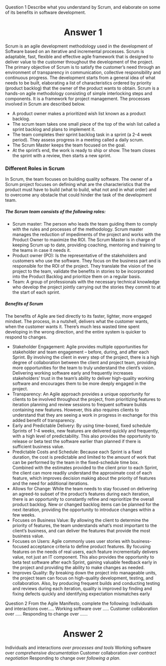 Question 1
Describe what you understand by Scrum, and elaborate on some of its benefits in software development.

<h1 style="text-align: center;"> Answer 1 </h1>

Scrum is an agile development methodology used in the development of Software based on an iterative and incremental processes.  Scrum is adaptable, fast, flexible and effective agile framework that is designed to deliver value to the customer throughout the development of the project. The primary objective of Scrum is to satisfy the customer’s need through an environment of transparency in communication, collective responsibility and continuous progress. The development starts from a general idea of what needs to be built, elaborating a list of characteristics ordered by priority (product backlog) that the owner of the product wants to obtain. Scrum is a hands-on agile methodology consisting of simple interlocking steps and components. It is a framework for project management. The processes involved in Scrum are described below.

- A product owner makes a prioritized wish list known as a product backlog.
- The scrum team takes one small piece of the top of the wish list called a sprint backlog and plans to implement it.
- The team completes their sprint backlog task in a sprint (a 2-4 week period). They assess progress in a meeting called a daily scrum.
- The Scrum Master keeps the team focused on the goal.
- At the sprint’s end, the work is ready to ship or show. The team closes the sprint with a review, then starts a new sprint. 

### Different Roles in Scrum
In Scrum, the team focuses on building quality software. The owner of a Scrum project focuses on defining what are the characteristics that the product must have to build (what to build, what not and in what order) and to overcome any obstacle that could hinder the task of the development team.

##### The Scrum team consists of the following roles:
- Scrum master: The person who leads the team guiding them to comply with the rules and processes of the methodology. Scrum master manages the reduction of impediments of the project and works with the Product Owner to maximize the ROI. The Scrum Master is in charge of keeping Scrum up to date, providing coaching, mentoring and training to the teams in case it needs it.
- Product owner (PO): Is the representative of the stakeholders and customers who use the software. They focus on the business part and is responsible for the ROI of the project. They translate the vision of the project to the team, validate the benefits in stories to be incorporated into the Product Backlog and prioritize them on a regular basis.
- Team: A group of professionals with the necessary technical knowledge who develop the project jointly carrying out the stories they commit to at the start of each sprint.

##### Benefits of Scrum
The benefits of Agile are tied directly to its faster, lighter, more engaged mindset. The process, in a nutshell, delivers what the customer wants, when the customer wants it. There’s much less wasted time spent developing in the wrong direction, and the entire system is quicker to respond to changes.

- Stakeholder Engagement: Agile provides multiple opportunities for stakeholder and team engagement – before, during, and after each Sprint. By involving the client in every step of the project, there is a high degree of collaboration between the client and project team, providing more opportunities for the team to truly understand the client’s vision. Delivering working software early and frequently increases stakeholders’ trust in the team’s ability to deliver high-quality working software and encourages them to be more deeply engaged in the project.
- Transparency: An Agile approach provides a unique opportunity for clients to be involved throughout the project, from prioritizing features to iteration planning and review sessions to frequent software builds containing new features. However, this also requires clients to understand that they are seeing a work in progress in exchange for this added benefit of transparency.
- Early and Predictable Delivery: By using time-boxed, fixed schedule Sprints of 1-4 weeks, new features are delivered quickly and frequently, with a high level of predictability. This also provides the opportunity to release or beta test the software earlier than planned if there is sufficient business value.
- Predictable Costs and Schedule: Because each Sprint is a fixed duration, the cost is predictable and limited to the amount of work that can be performed by the team in the fixed-schedule time box. Combined with the estimates provided to the client prior to each Sprint, the client can more readily understand the approximate cost of each feature, which improves decision making about the priority of features and the need for additional iterations.
- Allows for Change: While the team needs to stay focused on delivering an agreed-to subset of the product’s features during each iteration, there is an opportunity to constantly refine and reprioritize the overall product backlog. New or changed backlog items can be planned for the next iteration, providing the opportunity to introduce changes within a few weeks.
- Focuses on Business Value: By allowing the client to determine the priority of features, the team understands what’s most important to the client’s business, and can deliver the features that provide the most business value.
- Focuses on Users: Agile commonly uses user stories with business-focused acceptance criteria to define product features. By focusing features on the needs of real users, each feature incrementally delivers value, not just an IT component. This also provides the opportunity to beta test software after each Sprint, gaining valuable feedback early in the project and providing the ability to make changes as needed.
- Improves Quality: By breaking down the project into manageable units, the project team can focus on high-quality development, testing, and collaboration. Also, by producing frequent builds and conducting testing and reviews during each iteration, quality is improved by finding and fixing defects quickly and identifying expectation mismatches early





Question 2
From the Agile Manifesto, complete the following:
Individuals and interactions over.....
Working software over .....
Customer collaboration over .....
Responding to change over ......


<h1 style="text-align: center;"> Answer 2 </h1>

Individuals and interactions *over processes and tools*
Working software over *comprehensive documentation*
Customer collaboration *over contract negotiation*
Responding to change over *following a plan*.
